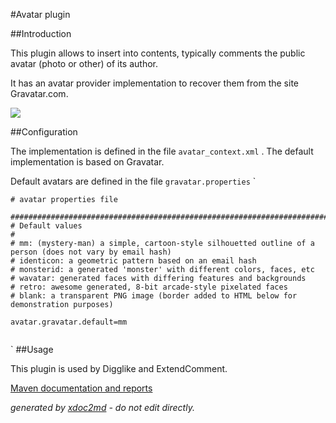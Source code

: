 
#Avatar plugin

##Introduction

This plugin allows to insert into contents, typically comments the public avatar (photo or other) of its author.

It has an avatar provider implementation to recover them from the site Gravatar.com.

![](http://dev.lutece.paris.fr/plugins/plugin-avatar/images/gravatar.jpg)

##Configuration

The implementation is defined in the file `avatar_context.xml` . The default implementation is based on Gravatar.

Default avatars are defined in the file `gravatar.properties` 
 `
```
# avatar properties file

#######################################################################################################
# Default values
#
# mm: (mystery-man) a simple, cartoon-style silhouetted outline of a person (does not vary by email hash)
# identicon: a geometric pattern based on an email hash
# monsterid: a generated 'monster' with different colors, faces, etc
# wavatar: generated faces with differing features and backgrounds
# retro: awesome generated, 8-bit arcade-style pixelated faces
# blank: a transparent PNG image (border added to HTML below for demonstration purposes)

avatar.gravatar.default=mm
                    
```
` 
##Usage

This plugin is used by Digglike and ExtendComment.


[Maven documentation and reports](http://dev.lutece.paris.fr/plugins/plugin-avatar/)



 *generated by [xdoc2md](https://github.com/lutece-platform/tools-maven-xdoc2md-plugin) - do not edit directly.*